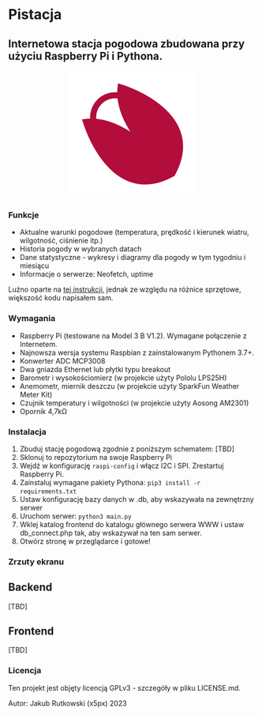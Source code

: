 # Pistacja
## Internetowa stacja pogodowa zbudowana przy użyciu Raspberry Pi i Pythona.

<p align="center">
    <img src="/frontend/data/images/pistacja-logo.svg" alt="pistacja-logo" width="256px" height="256px">
</p>

### Funkcje
* Aktualne warunki pogodowe (temperatura, prędkość i kierunek wiatru, wilgotność, ciśnienie itp.)
* Historia pogody w wybranych datach
* Dane statystyczne - wykresy i diagramy dla pogody w tym tygodniu i miesiącu
* Informacje o serwerze: Neofetch, uptime

Luźno oparte na [tej instrukcji](https://projects.raspberrypi.org/en/projects/build-your-own-weather-station/0), jednak ze względu na różnice sprzętowe, większość kodu napisałem sam.

### Wymagania
* Raspberry Pi (testowane na Model 3 B V1.2). Wymagane połączenie z Internetem.
* Najnowsza wersja systemu Raspbian z zainstalowanym Pythonem 3.7+.
* Konwerter ADC MCP3008
* Dwa gniazda Ethernet lub płytki typu breakout
* Barometr i wysokościomierz (w projekcie użyty Pololu LPS25H)
* Anemometr, miernik deszczu (w projekcie użyty SparkFun Weather Meter Kit)
* Czujnik temperatury i wilgotności (w projekcie użyty Aosong AM2301)
* Opornik 4,7kΩ

### Instalacja
1. Zbuduj stację pogodową zgodnie z poniższym schematem:
[TBD]
2. Sklonuj to repozytorium na swoje Raspberry Pi
3. Wejdź w konfigurację `raspi-config` i włącz I2C i SPI. Zrestartuj Raspberry Pi.
4. Zainstaluj wymagane pakiety Pythona: `pip3 install -r requirements.txt`
5. Ustaw konfigurację bazy danych w .db, aby wskazywała na zewnętrzny serwer
6. Uruchom serwer: `python3 main.py`
7. Wklej katalog frontend do katalogu głównego serwera WWW i ustaw db_connect.php tak, aby wskazywał na ten sam serwer.
8. Otwórz stronę w przeglądarce i gotowe!

### Zrzuty ekranu
## Backend
[TBD]
## Frontend
[TBD]

### Licencja
Ten projekt jest objęty licencją GPLv3 - szczegóły w pliku LICENSE.md.

Autor: Jakub Rutkowski (x5px) 2023